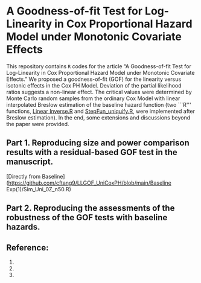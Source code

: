 # A Goodness-of-fit Test for Log-Linearity in Cox Proportional Hazard Model under Monotonic Covariate Effects #

This repository contains  ```R``` codes for the article “A Goodness-of-fit Test for Log-Linearity in Cox Proportional Hazard Model under Monotonic Covariate Effects.” 
We proposed a goodness-of-fit (GOF) for the linearity versus isotonic effects in the Cox PH Model. 
Deviation of the partial likelihood ratios suggests a non-linear effect. 
The critical values were determined by Monte Carlo random samples from the ordinary Cox Model with linear interpolated Breslow estimation of the baseline hazard function (two ```R''' functions, [Linear Inverse.R](https://github.com/cftang9/LLGOF_UniCoxPH/blob/main/Linear_Inverse.R) and [StepFun_uniquify.R](https://github.com/cftang9/LLGOF_UniCoxPH/blob/main/Linear_Inverse.R), were implemented after Breslow estimation). 
In the end, some extensions and discussions beyond the paper were provided. 
<!--Lastly, we discuss the proposed GOF tests beyond the GOF tests. -->
<!-- This article has been submitted for publication. -->

<!-- Prior to using R programs on this repository, please download the main R program [EGJ_USO_Library.R](https://raw.githubusercontent.com/cftang9/MSUSO/master/EGJ_USO_Library.r).  -->

## Part 1. Reproducing size and power comparison results with a residual-based GOF test in the manuscript. 
[Directly from Baseline](https://github.com/cftang9/LLGOF_UniCoxPH/blob/main/Baseline Exp(1)/Sim_Uni_0Z_n50.R)


## Part 2. Reproducing the assessments of the robustness of the GOF tests with baseline hazards. 


<!--
## Beyond this work: 

### Further discussion of censoring times: ties and high-censoring rates

### Further discussion of further discussion of the partial linear models
-->

## Reference: 
1. 
2. 
3. 

